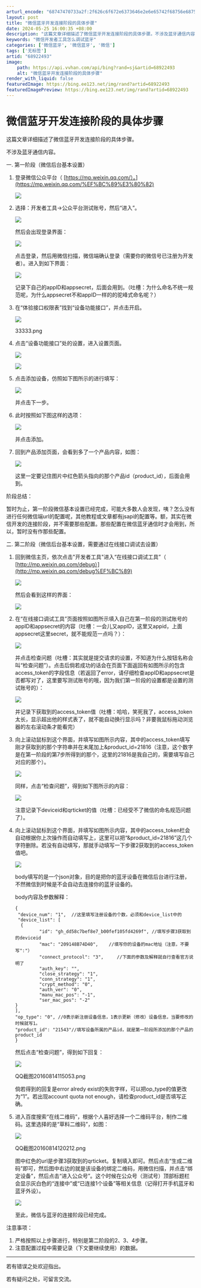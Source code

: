 ```yaml
---
arturl_encode: "68747470733a2f:2f626c6f672e6373646e2e6e65742f68756e68756e31313232:2f61727469636c652f64657461696c732f3638393232343933"
layout: post
title: "微信蓝牙开发连接阶段的具体步骤"
date: 2024-05-25 16:00:35 +08:00
description: "这篇文章详细描述了微信蓝牙开发连接阶段的具体步骤。不涉及蓝牙通信内容。一. 第一阶段（微信后台基本设"
keywords: "微信开发者工具怎么调试蓝牙"
categories: ['微信蓝牙', '微信蓝牙', '微信']
tags: ['无标签']
artid: "68922493"
image:
    path: https://api.vvhan.com/api/bing?rand=sj&artid=68922493
    alt: "微信蓝牙开发连接阶段的具体步骤"
render_with_liquid: false
featuredImage: https://bing.ee123.net/img/rand?artid=68922493
featuredImagePreview: https://bing.ee123.net/img/rand?artid=68922493
---
```


# 微信蓝牙开发连接阶段的具体步骤

这篇文章详细描述了微信蓝牙开发连接阶段的具体步骤。

不涉及蓝牙通信内容。

一. 第一阶段（微信后台基本设置）

1. 登录微信公众平台（
   [https://mp.weixin.qq.com/）。](https://mp.weixin.qq.com/%EF%BC%89%E3%80%82)

   ![](https://i-blog.csdnimg.cn/blog_migrate/1ced46ecd15408cbf1180244cafc4ede.webp?x-image-process=image/format,png)
2. 选择：开发者工具->公众平台测试账号，然后“进入”。

   ![](https://i-blog.csdnimg.cn/blog_migrate/649618e1d8240579037c4b854f641d16.webp?x-image-process=image/format,png)

   然后会出现登录界面：

   ![](https://i-blog.csdnimg.cn/blog_migrate/d70cd11df21770e44b8cbce05c7ec34e.webp?x-image-process=image/format,png)

   点击登录，然后用微信扫描，微信端确认登录（需要你的微信号已注册为开发者）。进入到如下界面：

   ![](https://i-blog.csdnimg.cn/blog_migrate/486b7acc957a54aaca5cca8f96e030fb.webp?x-image-process=image/format,png)

   记录下自己的appID和appsecret，后面会用到。（吐槽：为什么命名不统一规范呢，为什么appsecret不和appID一样的的驼峰式命名呢？）
3. 在“体验接口权限表”找到“设备功能接口”，并点击开启。

   ![](https://i-blog.csdnimg.cn/blog_migrate/fdf0b7a3974a8c88e91be55c12ad53b4.webp?x-image-process=image/format,png)
     

   33333.png
4. 点击“设备功能接口”处的设置，进入设置页面。

   ![](https://i-blog.csdnimg.cn/blog_migrate/4aa26a5874c864d87cd1faddd7345049.webp?x-image-process=image/format,png)

   ![](https://i-blog.csdnimg.cn/blog_migrate/b70b77dfb0ef5943b984ba485ac868a4.webp?x-image-process=image/format,png)
5. 点击添加设备，仿照如下图所示的进行填写：

   ![](https://i-blog.csdnimg.cn/blog_migrate/852415ef07d9f852b93e2fc15015ae95.webp?x-image-process=image/format,png)

   并点击下一步。
6. 此时按照如下图这样的选项：

   ![](https://i-blog.csdnimg.cn/blog_migrate/911b2a8c9e136d233c063c9814b35e77.webp?x-image-process=image/format,png)

   并点击添加。
7. 回到产品添加页面，会看到多了一个产品内容，如图：

   ![](https://i-blog.csdnimg.cn/blog_migrate/dfe229e5db80a02becf9dde6669f1412.webp?x-image-process=image/format,png)

   这里一定要记住图片中红色箭头指向的那个产品id（product\_id），后面会用到。

阶段总结：
  
暂时为止，第一阶段微信基本设置已经完成，可能大多数人会发现，咦？怎么没有进行任何微信端url的配置呢，其他教程或文章都有jsapi的配置等。额，其实在微信开发的连接阶段，并不需要那些配置。那些配置在微信蓝牙通信时才会用到，所以，暂时没有作那些配置。

二. 第二阶段（微信后台基本设置，需要通过在线接口调试去设置）

1. 回到微信主页，依次点击"开发者工具"进入“在线接口调试工具”（
   [http://mp.weixin.qq.com/debug）](http://mp.weixin.qq.com/debug%EF%BC%89)

   ![](https://i-blog.csdnimg.cn/blog_migrate/1888a2015d2777ccc047d7659c52fb99.webp?x-image-process=image/format,png)

   然后会看到这样的界面：

   ![](https://i-blog.csdnimg.cn/blog_migrate/93d8c367ca6be6242fd0c9815d926377.webp?x-image-process=image/format,png)
2. 在“在线接口调试工具”页面按照如图所示填入自己在第一阶段的测试账号的appID和appsecret的内容（吐槽：一会儿又appID，这里又appid，上面appsecret这里secret，就不能规范一点吗？）：

   ![](https://i-blog.csdnimg.cn/blog_migrate/db2a23fb8ccbbea598b396841eb20dcd.webp?x-image-process=image/format,png)

   并点击检查问题（吐槽：其实就是提交请求的设置，不知道为什么按钮名称会叫“检查问题”）。点击后倘若成功的话会在页面下面返回有如图所示的包含access\_token的字段信息（若返回了error，请仔细检查appID和appsecret是否都写对了，这里要写测试账号的哦，因为我们第一阶段的设置都是设置的测试账号的）：

   ![](https://i-blog.csdnimg.cn/blog_migrate/407d2c0fc7835fa2a355ba4bd870d061.webp?x-image-process=image/format,png)

   并记录下获取到的access\_token值（吐槽：哈哈，笑死我了，access\_token太长，显示超出他的样式表了，就不能自动换行显示吗？非要我鼠标拖动浏览器的左右滚动条才能看完）
3. 向上滚动鼠标到这个界面，并填写如图所示内容，其中的access\_token填写刚才获取到的那个字符串并在末尾加上&product\_id=21816（注意，这个数字是在第一阶段的第7步所得到的那个，这里的21816是我自己的，需要填写自己对应的那个）。

   ![](https://i-blog.csdnimg.cn/blog_migrate/96d943c4c039abcce447c716be14881f.webp?x-image-process=image/format,png)

   同样，点击“检查问题”，得到如下图所示的内容：

   ![](https://i-blog.csdnimg.cn/blog_migrate/9dae8790edfd43797949ea48ab6cbb3b.webp?x-image-process=image/format,png)

   注意记录下deviceid和qrticket的值（吐槽：已经受不了微信的命名规范问题了）。
4. 向上滚动鼠标到这个界面，并填写如图所示内容，其中的access\_token栏会自动根据你上次操作而自动填写上，这里可以把“&product\_id=21816”这几个字符删除。若没有自动填写，那就手动填写一下步骤2获取到的access\_token值吧。

   ![](https://i-blog.csdnimg.cn/blog_migrate/45ee5d06201f4cb2b2f7fa5bbaf9d74f.webp?x-image-process=image/format,png)

   body填写的是一个json对象，目的是把你的蓝牙设备在微信后台进行注册，不然微信到时候是不会自动去连接你的蓝牙设备的。
     
   body内容及参数解释：

   ```
   { 
    "device_num": "1",  //这里填写注册设备的个数，必须和device_list中的
    "device_list": [        
     {
            "id": "gh_dd58c7bef8e7_b00fef105fd4269f", //填写步骤3获取到的deviceid
            "mac": "209148B74D40",    //填写你的设备的mac地址（注意，不要写":"）
            "connect_protocol": "3",     //下面的参数及解释就自行查看官方说明了
            "auth_key": "",         
            "close_strategy": "1",      
            "conn_strategy": "1",          
            "crypt_method": "0",        
            "auth_ver": "0",        
            "manu_mac_pos": "-1",    
            "ser_mac_pos": "-2"    
   }
   ],   
   "op_type": "0", //0表示新注册设备信息，1表示更新（修改）设备信息，当要修改的时候就写1。
   "product_id": "21543"//填写设备所属的产品id，就是第一阶段所添加的那个产品的product_id
   }
   ```

   然后点击“检查问题”，得到如下回复：

   ![](https://i-blog.csdnimg.cn/blog_migrate/a207815bf1b4fb399437eecdbee66725.webp?x-image-process=image/format,png)
     

   QQ截图20160814115053.png

   倘若得到的回复是error alredy exist的失败字样，可以把op\_type的值更改为“1”。若出现account quota not enough，请检查product\_id是否填写正确。
5. 进入百度搜索“在线二维码”，根据个人喜好选择一个二维码平台，制作二维码。这里选择的是“草料二维码”，如图：

   ![](https://i-blog.csdnimg.cn/blog_migrate/132da3467378154b43b752a899c8e53e.webp?x-image-process=image/format,png)
     

   QQ截图20160814120212.png

   图中红色的url是步骤3获取到的qrticket。复制填入即可。然后点击“生成二维码”即可，然后图中右边的就是该设备的绑定二维码，用微信扫描，并点击“绑定设备”，然后点击“进入公众号”。这个时候在公众号（测试号）顶部标题栏会显示灰白色的“连接中”或“已连接1个设备”等相关信息（记得打开手机蓝牙和蓝牙外设）。

   ![](https://i-blog.csdnimg.cn/blog_migrate/41d0dcdb50025ce22390b58ddb811742.webp?x-image-process=image/format,png)

   至此，微信与蓝牙的连接阶段已经完成。

注意事项：

1. 严格按照以上步骤进行，特别是第二阶段的2、3、4步骤。
2. 注意配置过程中需要记录（下文要继续使用）的数据。

---

若有错误之处欢迎指出。
  
若有疑问之处，可留言交流。